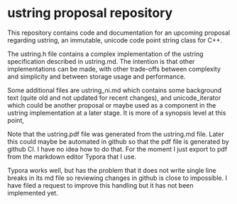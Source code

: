 ustring proposal repository
===========================

This repository contains code and documentation for an upcoming proposal regarding ustring, an immutable, unicode code point string class for C++.

The ustring.h file contains a complex implementation of the ustring specification described in ustring.md. The intention is that
other implementations can be made, with other trade-offs between complexity and simplicity and between storage usage and performance.

Some additional files are ustring_ni.md which contains some background text (quite old and not updated for recent changes), and
unicode_iterator which could be another proposal or maybe used as a component in the ustring implementation at a later stage. It is
more of a synopsis level at this point,

Note that the ustring.pdf file was generated from the ustring.md file. Later this could maybe be automated in github so that the pdf file is
generated by github CI. I have no idea how to do that. For the moment I just export to pdf from the markdown editor Typora that I use.

Typora works well, but has the problem that it does not write single line breaks in its md file so reviewing changes in github is
close to impossible. I have filed a request to improve this handling but it has not been implemented yet.
